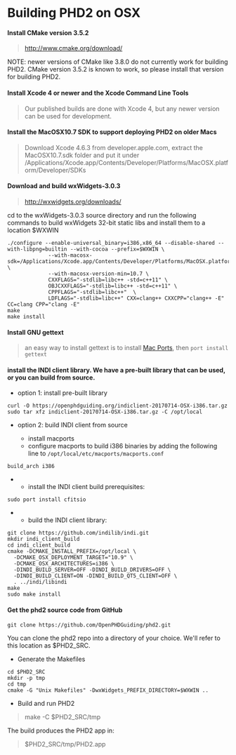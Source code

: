 # Building PHD2 on OSX

#### Install CMake version 3.5.2

> http://www.cmake.org/download/

NOTE: newer versions of CMake like 3.8.0 do not currently work for building PHD2. CMake version 3.5.2 is known to work, so please install that version for building PHD2.

#### Install Xcode 4 or newer and the Xcode Command Line Tools

> Our published builds are done with Xcode 4, but any newer version can be used for development.

#### Install the MacOSX10.7 SDK to support deploying PHD2 on older Macs

> Download Xcode 4.6.3 from developer.apple.com, extract the MacOSX10.7.sdk folder and put it under /Applications/Xcode.app/Contents/Developer/Platforms/MacOSX.platform/Developer/SDKs

#### Download and build wxWidgets-3.0.3

> http://wxwidgets.org/downloads/

cd to the wxWidgets-3.0.3 source directory and run the following commands to build wxWidgets 32-bit static libs and install them to a location $WXWIN

```
./configure --enable-universal_binary=i386,x86_64 --disable-shared --with-libpng=builtin --with-cocoa --prefix=$WXWIN \
             --with-macosx-sdk=/Applications/Xcode.app/Contents/Developer/Platforms/MacOSX.platform/Developer/SDKs/MacOSX10.7.sdk/ \
             --with-macosx-version-min=10.7 \
             CXXFLAGS="-stdlib=libc++ -std=c++11" \
             OBJCXXFLAGS="-stdlib=libc++ -std=c++11" \
             CPPFLAGS="-stdlib=libc++"  \
             LDFLAGS="-stdlib=libc++" CXX=clang++ CXXCPP="clang++ -E" CC=clang CPP="clang -E"
make
make install
```

#### Install GNU gettext

> an easy way to install gettext is to install [Mac Ports](https://www.macports.org/install.php), then ```port install gettext```

#### install the INDI client library.  We have a pre-built library that can be used, or you can build from source.

  * option 1: install pre-built library

```
curl -O https://openphdguiding.org/indiclient-20170714-OSX-i386.tar.gz
sudo tar xfz indiclient-20170714-OSX-i386.tar.gz -C /opt/local
```

  * option 2: build INDI client from source

      * install macports
      * configure macports to build i386 binaries by adding the following line to `/opt/local/etc/macports/macports.conf`

```
build_arch i386
```

  *
    * install the INDI client build prerequisites:

```
sudo port install cfitsio
```

  *
    * build the INDI client library:

```
git clone https://github.com/indilib/indi.git
mkdir indi_client_build
cd indi_client_build
cmake -DCMAKE_INSTALL_PREFIX=/opt/local \
  -DCMAKE_OSX_DEPLOYMENT_TARGET="10.9" \
  -DCMAKE_OSX_ARCHITECTURES=i386 \
  -DINDI_BUILD_SERVER=OFF -DINDI_BUILD_DRIVERS=OFF \
  -DINDI_BUILD_CLIENT=ON -DINDI_BUILD_QT5_CLIENT=OFF \
  . ../indi/libindi
make
sudo make install
```

#### Get the phd2 source code from GitHub

```git clone https://github.com/OpenPHDGuiding/phd2.git```

You can clone the phd2 repo into a directory of your choice. We'll refer to this location as $PHD2\_SRC.

  * Generate the Makefiles

```
cd $PHD2_SRC
mkdir -p tmp
cd tmp
cmake -G "Unix Makefiles" -DwxWidgets_PREFIX_DIRECTORY=$WXWIN ..
```

  * Build and run PHD2

> make -C $PHD2\_SRC/tmp

The build produces the PHD2 app in:

> $PHD2\_SRC/tmp/PHD2.app
